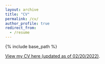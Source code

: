 ```yaml
---
layout: archive
title: "CV"
permalink: /cv/
author_profile: true
redirect_from:
  - /resume
---
```


{% include base_path %}

[View my CV here (updated as of 02/20/2022)](/files/Salaudeen_Olawale_CV/Salaudeen_Olawale_CV.pdf).
